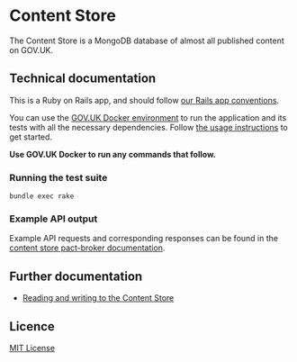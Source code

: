 # Content Store

The Content Store is a MongoDB database of almost all published content on GOV.UK.

## Technical documentation

This is a Ruby on Rails app, and should follow [our Rails app conventions](https://docs.publishing.service.gov.uk/manual/conventions-for-rails-applications.html).

You can use the [GOV.UK Docker environment](https://github.com/alphagov/govuk-docker) to run the application and its tests with all the necessary dependencies. Follow [the usage instructions](https://github.com/alphagov/govuk-docker#usage) to get started.

**Use GOV.UK Docker to run any commands that follow.**

### Running the test suite

`bundle exec rake`

### Example API output

Example API requests and corresponding responses can be found in the
[content store pact-broker documentation](https://pact-broker.cloudapps.digital/pacts/provider/Content%20Store/consumer/Publishing%20API/latest).

## Further documentation

- [Reading and writing to the Content Store](./docs/content-store-read-write.md)

## Licence

[MIT License](https://github.com/alphagov/content-store/blob/master/LICENSE)

